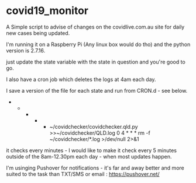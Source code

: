 # covid19_monitor
A Simple script to advise of changes on the covidlive.com.au site for daily new cases being updated. 

I'm running it on a Raspberry Pi (Any linux box would do tho) and the python version is 2.7.16.

just update the state variable with the state in question and you're good to go. 

I also have a cron job which deletes the logs at 4am each day. 

I save a version of the file for each state and run from CRON.d - see below.
* * * * * ~/covidchecker/covidchecker.qld.py >>~/covidchecker/QLD.log
0 4 * * * rm -f ~/covidchecker/*.log >/dev/null 2>&1

it checks every minutes - I would like to make it check every 5 minutes outside of the 8am-12.30pm each day - when most updates happen. 

I'm usinging Pushover for notifications - it's far and away better and more suited to the task than TXT/SMS or email : https://pushover.net/


